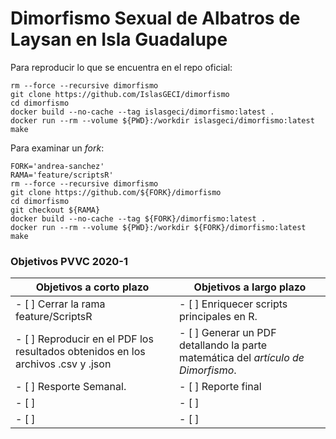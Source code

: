 # Dimorfismo Sexual de Albatros de Laysan en Isla Guadalupe

Para reproducir lo que se encuentra en el repo oficial:

```shell
rm --force --recursive dimorfismo
git clone https://github.com/IslasGECI/dimorfismo
cd dimorfismo
docker build --no-cache --tag islasgeci/dimorfismo:latest .
docker run --rm --volume ${PWD}:/workdir islasgeci/dimorfismo:latest make
```

Para examinar un _fork_:

```shell
FORK='andrea-sanchez'
RAMA='feature/scriptsR'
rm --force --recursive dimorfismo
git clone https://github.com/${FORK}/dimorfismo
cd dimorfismo
git checkout ${RAMA}
docker build --no-cache --tag ${FORK}/dimorfismo:latest .
docker run --rm --volume ${PWD}:/workdir ${FORK}/dimorfismo:latest make
```
### Objetivos PVVC 2020-1

| Objetivos a corto plazo   | Objetivos a largo plazo    |
|-------------------------- |----------------------------|
|- [ ] Cerrar la rama feature/ScriptsR  | - [ ] Enriquecer scripts principales en R.  |
| - [ ] Reproducir en el PDF los resultados obtenidos en los archivos .csv y .json | - [ ] Generar un PDF detallando la parte matemática del *artículo de Dimorfismo*. |
| - [ ] Resporte Semanal. | - [ ] Reporte final |
| - [ ] | - [ ] |
| - [ ] | - [ ] |
